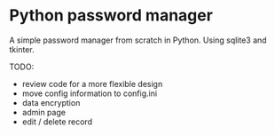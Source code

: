 # Python password manager

A simple password manager from scratch in Python. Using sqlite3 and tkinter.

TODO:
- review code for a more flexible design
- move config information to config.ini
- data encryption
- admin page
- edit / delete record
